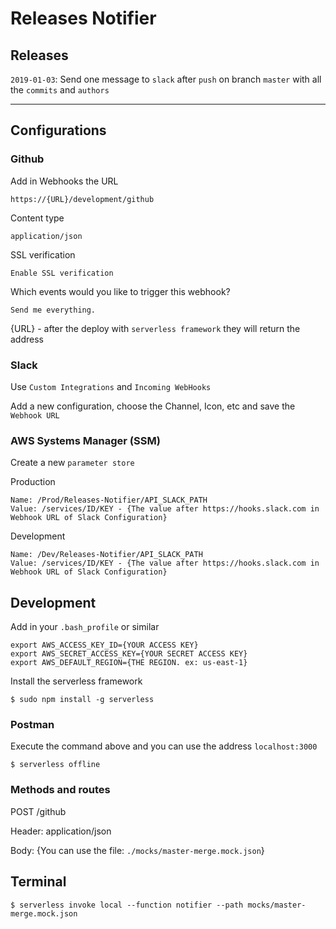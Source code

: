 # Releases Notifier #

## Releases ##
`2019-01-03`: Send one message to `slack` after `push` on branch `master` with all the `commits` and `authors`

---

## Configurations ##

### Github ####

Add in Webhooks the URL

```
https://{URL}/development/github
```

Content type
```
application/json
```

SSL verification
```
Enable SSL verification 
```

Which events would you like to trigger this webhook?
```
Send me everything.
```

{URL} - after the deploy with `serverless framework` they will return the address

### Slack ###

Use `Custom Integrations` and `Incoming WebHooks`

Add a new configuration, choose the Channel, Icon, etc and save the `Webhook URL`

### AWS Systems Manager (SSM) ###

Create a new `parameter store`

Production
```
Name: /Prod/Releases-Notifier/API_SLACK_PATH
Value: /services/ID/KEY - {The value after https://hooks.slack.com in Webhook URL of Slack Configuration}
```

Development
```
Name: /Dev/Releases-Notifier/API_SLACK_PATH
Value: /services/ID/KEY - {The value after https://hooks.slack.com in Webhook URL of Slack Configuration}
```

## Development ##

Add in your `.bash_profile` or similar
```
export AWS_ACCESS_KEY_ID={YOUR ACCESS KEY}
export AWS_SECRET_ACCESS_KEY={YOUR SECRET ACCESS KEY}
export AWS_DEFAULT_REGION={THE REGION. ex: us-east-1}
```

Install the serverless framework

```
$ sudo npm install -g serverless
```

### Postman ###

Execute the command above and you can use the address `localhost:3000`
```
$ serverless offline
```

### Methods and routes ###

POST /github

Header: application/json

Body: {You can use the file: `./mocks/master-merge.mock.json`}

## Terminal ##

```
$ serverless invoke local --function notifier --path mocks/master-merge.mock.json
```